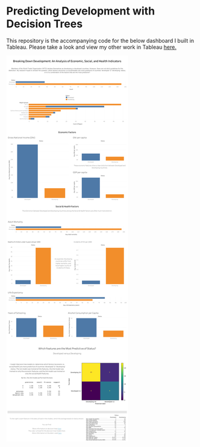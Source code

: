 # Predicting Development with Decision Trees

This repository is the accompanying code for the below dashboard I built in Tableau. Please take a look and view my other work in Tableau [here.](https://public.tableau.com/app/profile/jennifer.hubert)

![img](Predicting_Development_Dashboard.png)